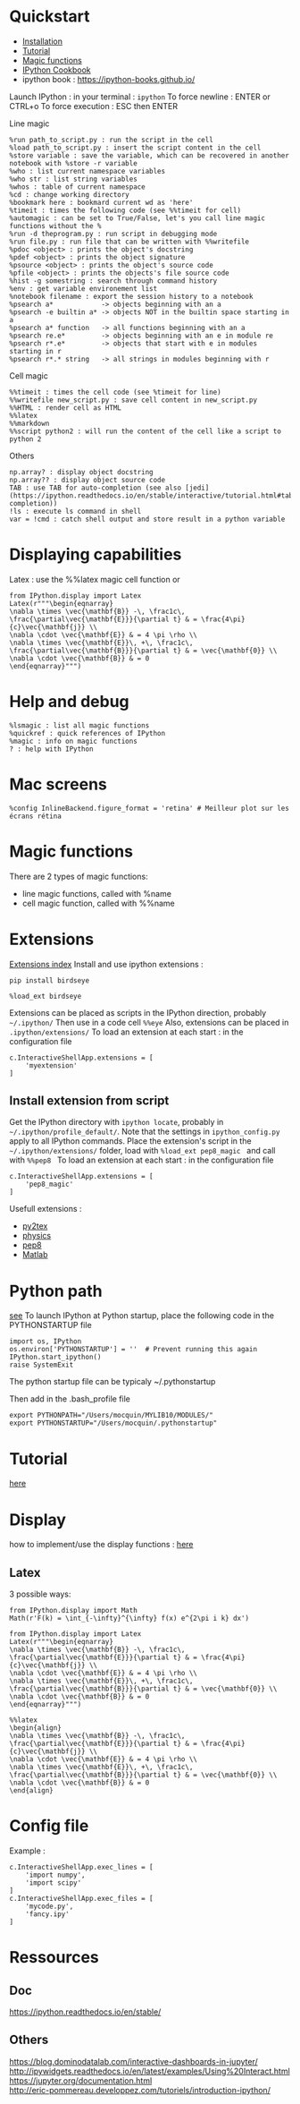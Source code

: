 # Quickstart 
 - [Installation](https://ipython.readthedocs.io/en/stable/install/index.html)
 - [Tutorial](https://ipython.readthedocs.io/en/stable/interactive/index.html)
 - [Magic functions](https://ipython.readthedocs.io/en/stable/interactive/magics.html)
 - [IPython Cookbook](https://github.com/ipython/ipython/wiki?path=Cookbook)
 - ipython book : https://ipython-books.github.io/

Launch IPython : in your terminal : 
```ipython```
To force newline : ENTER or CTRL+o
To force execution : ESC then ENTER

Line magic
```
%run path_to_script.py : run the script in the cell
%load path_to_script.py : insert the script content in the cell
%store variable : save the variable, which can be recovered in another notebook with %store -r variable
%who : list current namespace variables
%who str : list string variables
%whos : table of current namespace
%cd : change working directory
%bookmark here : bookmard current wd as 'here'
%timeit : times the following code (see %%timeit for cell)
%automagic : can be set to True/False, let's you call line magic functions without the % 
%run -d theprogram.py : run script in debugging mode
%run file.py : run file that can be written with %%writefile
%pdoc <object> : prints the object's docstring
%pdef <object> : prints the object signature
%psource <object> : prints the object's source code
%pfile <object> : prints the objects's file source code
%hist -g somestring : search through command history
%env : get variable environement list
%notebook filename : export the session history to a notebook
%psearch a*            -> objects beginning with an a
%psearch -e builtin a* -> objects NOT in the builtin space starting in a
%psearch a* function   -> all functions beginning with an a
%psearch re.e*         -> objects beginning with an e in module re
%psearch r*.e*         -> objects that start with e in modules starting in r
%psearch r*.* string   -> all strings in modules beginning with r
```

Cell magic 
```
%%timeit : times the cell code (see %timeit for line)
%%writefile new_script.py : save cell content in new_script.py
%%HTML : render cell as HTML
%%latex
%%markdown
%%script python2 : will run the content of the cell like a script to python 2
```
Others
```
np.array? : display object docstring
np.array?? : display object source code
TAB : use TAB for auto-completion (see also [jedi](https://ipython.readthedocs.io/en/stable/interactive/tutorial.html#tab-completion))
!ls : execute ls command in shell
var = !cmd : catch shell output and store result in a python variable
```

# Displaying capabilities


Latex : use the %%latex magic cell function or 
```
from IPython.display import Latex
Latex(r"""\begin{eqnarray}
\nabla \times \vec{\mathbf{B}} -\, \frac1c\, \frac{\partial\vec{\mathbf{E}}}{\partial t} & = \frac{4\pi}{c}\vec{\mathbf{j}} \\
\nabla \cdot \vec{\mathbf{E}} & = 4 \pi \rho \\
\nabla \times \vec{\mathbf{E}}\, +\, \frac1c\, \frac{\partial\vec{\mathbf{B}}}{\partial t} & = \vec{\mathbf{0}} \\
\nabla \cdot \vec{\mathbf{B}} & = 0 
\end{eqnarray}""")
```

# Help and debug
```
%lsmagic : list all magic functions
%quickref : quick references of IPython
%magic : info on magic functions
? : help with IPython
```

# Mac screens
```
%config InlineBackend.figure_format = 'retina' # Meilleur plot sur les écrans rétina
```

# Magic functions
There are 2 types of magic functions: 
 - line magic functions, called with %name
 - cell magic function, called with %%name

# Extensions
[Extensions index](https://github.com/ipython/ipython/wiki/Extensions-Index)
Install and use ipython extensions : 
```
pip install birdseye
```
```
%load_ext birdseye
```
Extensions can be placed as scripts in the IPython direction, probably `~/.ipython/`
Then use in a code cell `%%eye`
Also, extensions can be placed in `.ipython/extensions/`
To load an extension at each start : in the configuration file
```
c.InteractiveShellApp.extensions = [
    'myextension'
]
```
## Install extension from script
Get the IPython directory with `ipython locate`, probably in `~/.ipython/profile_default/`. 
Note that the settings in `ipython_config.py` apply to all IPython commands.
Place the extension's script in the `~/.ipython/extensions/` folder, load with `%load_ext pep8_magic ` and call with `%%pep8 `
To load an extension at each start : in the configuration file
```
c.InteractiveShellApp.extensions = [
    'pep8_magic'
]
```

Usefull extensions : 
 - [py2tex](https://github.com/BekeJ/py2tex)
 - [physics](https://github.com/birkenfeld/ipython-physics)
 - [pep8](https://github.com/SiggyF/notebooks)
 - [Matlab](https://github.com/arokem/python-matlab-bridge)
 
# Python path
[see](https://ipython.readthedocs.io/en/stable/interactive/reference.html#ipython-as-your-default-python-environment)
To launch IPython at Python startup, 
place the following code in the PYTHONSTARTUP file 
```
import os, IPython
os.environ['PYTHONSTARTUP'] = ''  # Prevent running this again
IPython.start_ipython()
raise SystemExit
```
The python startup file can be typicaly ~/.pythonstartup

Then add in the .bash_profile file
```
export PYTHONPATH="/Users/mocquin/MYLIB10/MODULES/"
export PYTHONSTARTUP="/Users/mocquin/.pythonstartup"
```


# Tutorial
[here](https://nbviewer.jupyter.org/github/ipython/ipython/blob/master/examples/IPython%20Kernel/Index.ipynb)

# Display
how to implement/use the display functions : [here](https://nbviewer.jupyter.org/github/ipython/ipython/blob/master/examples/IPython%20Kernel/Custom%20Display%20Logic.ipynb)

## Latex
3 possible ways:
```
from IPython.display import Math
Math(r'F(k) = \int_{-\infty}^{\infty} f(x) e^{2\pi i k} dx')
```
```
from IPython.display import Latex
Latex(r"""\begin{eqnarray}
\nabla \times \vec{\mathbf{B}} -\, \frac1c\, \frac{\partial\vec{\mathbf{E}}}{\partial t} & = \frac{4\pi}{c}\vec{\mathbf{j}} \\
\nabla \cdot \vec{\mathbf{E}} & = 4 \pi \rho \\
\nabla \times \vec{\mathbf{E}}\, +\, \frac1c\, \frac{\partial\vec{\mathbf{B}}}{\partial t} & = \vec{\mathbf{0}} \\
\nabla \cdot \vec{\mathbf{B}} & = 0 
\end{eqnarray}""")
```
```
%%latex
\begin{align}
\nabla \times \vec{\mathbf{B}} -\, \frac1c\, \frac{\partial\vec{\mathbf{E}}}{\partial t} & = \frac{4\pi}{c}\vec{\mathbf{j}} \\
\nabla \cdot \vec{\mathbf{E}} & = 4 \pi \rho \\
\nabla \times \vec{\mathbf{E}}\, +\, \frac1c\, \frac{\partial\vec{\mathbf{B}}}{\partial t} & = \vec{\mathbf{0}} \\
\nabla \cdot \vec{\mathbf{B}} & = 0
\end{align}
```


# Config file
Example :
```
c.InteractiveShellApp.exec_lines = [
    'import numpy',
    'import scipy'
]
c.InteractiveShellApp.exec_files = [
    'mycode.py',
    'fancy.ipy'
]
```

# Ressources
## Doc 
https://ipython.readthedocs.io/en/stable/
## Others
https://blog.dominodatalab.com/interactive-dashboards-in-jupyter/  
http://ipywidgets.readthedocs.io/en/latest/examples/Using%20Interact.html  
https://jupyter.org/documentation.html  
http://eric-pommereau.developpez.com/tutoriels/introduction-ipython/